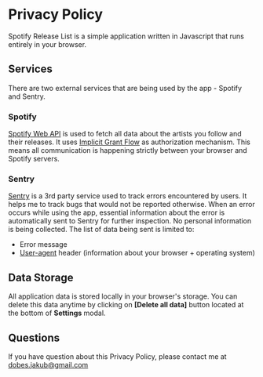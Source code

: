 # Privacy Policy

Spotify Release List is a simple application written in Javascript that runs entirely in your browser.

## Services

There are two external services that are being used by the app - Spotify and Sentry.

### Spotify

[Spotify Web API](https://developer.spotify.com/documentation/web-api/) is used to fetch all data about the artists you follow and their releases. It uses [Implicit Grant Flow](https://developer.spotify.com/documentation/general/guides/authorization-guide/#implicit-grant-flow) as authorization mechanism. This means all communication is happening strictly between your browser and Spotify servers.

### Sentry

[Sentry](https://sentry.io/) is a 3rd party service used to track errors encountered by users. It helps me to track bugs that would not be reported otherwise. When an error occurs while using the app, essential information about the error is automatically sent to Sentry for further inspection. No personal information is being collected. The list of data being sent is limited to:

- Error message
- [User-agent](https://developer.mozilla.org/en-US/docs/Web/HTTP/Headers/User-Agent) header (information about your browser + operating system)

## Data Storage

All application data is stored locally in your browser's storage. You can delete this data anytime by clicking on **[Delete all data]** button located at the bottom of **Settings** modal.

## Questions

If you have question about this Privacy Policy, please contact me at dobes.jakub@gmail.com
